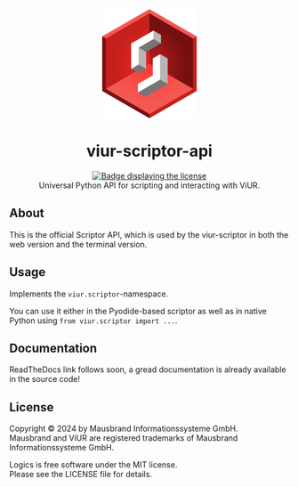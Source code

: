 <div align="center">
    <img src="https://github.com/viur-framework/viur-artwork/raw/main/icons/icon-scriptor.svg" height="196" alt="A hexagonal logo of Scriptor" title="Scriptor logo">
    <h1>viur-scriptor-api</h1>
    <!--
    <a href="https://github.com/viur-framework/viur-scriptor/actions/workflows/test.yml">
        <img src="https://github.com/viur-framework/viur-scriptor/actions/workflows/test.yml/badge.svg" alt="Badge displaying the test status" title="Test badge">
    </a>
    -->
    <a href="https://github.com/viur-framework/viur-scriptor/LICENSE">
        <img src="https://img.shields.io/github/license/viur-framework/viur-scriptor-api" alt="Badge displaying the license" title="License badge">
    </a>
    <br>
    Universal Python API for scripting and interacting with ViUR.
</div>

## About

This is the official Scriptor API, which is used by the viur-scriptor in both the web version and the terminal version.

## Usage

Implements the `viur.scriptor`-namespace.

You can use it either in the Pyodide-based scriptor as well as in native Python using `from viur.scriptor import ...`.

## Documentation

ReadTheDocs link follows soon, a gread documentation is already available in the source code!

## License

Copyright © 2024 by Mausbrand Informationssysteme GmbH.<br>
Mausbrand and ViUR are registered trademarks of Mausbrand Informationssysteme GmbH.

Logics is free software under the MIT license.<br>
Please see the LICENSE file for details.
